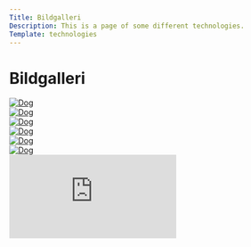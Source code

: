 ```yaml
---
Title: Bildgalleri
Description: This is a page of some different technologies.
Template: technologies
---
```


Bildgalleri
==========================

<div class="kmom-box2" markdown="1">
<a href="https://www.student.bth.se/~havi21/dbwebb-kurser/design/me/portfolio/image/dogs1.jpg" aria-label="link">
<picture>
  <source 
    srcset="image/dogs1.jpg?width=30%"
    media="(min-width: 800px)"
  />
  <img 
    src="image/dogs1.jpg?width=20%" 
    alt="Dog"
  />
</picture>
</a>
</div>

<div class="kmom-box2" markdown="1">
<a href="https://www.student.bth.se/~havi21/dbwebb-kurser/design/me/portfolio/image/dogs2.jpg" aria-label="link">
<picture>
  <source 
    srcset="image/dogs2.jpg?width=30%"
    media="(min-width: 800px)"
  />
  <img 
    src="%base_url%/image/dogs2.jpg?width=20%" 
    alt="Dog"
  />
</picture>
</a>
</div>

<div class="kmom-box2" markdown="1">
<a href="https://www.student.bth.se/~havi21/dbwebb-kurser/design/me/portfolio/image/dogs3.jpg" aria-label="link">
<picture>
  <source 
    srcset="image/dogs3.jpg?width=30%"
    media="(min-width: 800px)"
  />
  <img 
    src="image/dogs3.jpg?width=20%" 
    alt="Dog"
  />
</picture>
</a>
</div>

<div class="kmom-box2" markdown="1">
<a href="https://www.student.bth.se/~havi21/dbwebb-kurser/design/me/portfolio/image/dogs4.jpg" aria-label="link">
<picture>
  <source 
    srcset="image/dogs4.jpg?width=30%"
    media="(min-width: 800px)"
  />
  <img 
    src="image/dogs4.jpg?width=20%" 
    alt="Dog"
  />
</picture>
</a>
</div>

<div class="kmom-box2" markdown="1">
<a href="https://www.student.bth.se/~havi21/dbwebb-kurser/design/me/portfolio/image/dogs5.jpg" aria-label="link">
<picture>
  <source 
    srcset="image/dogs5.jpg?width=30%"
    media="(min-width: 800px)"
  />
  <img 
    src="image/dogs5.jpg?width=20%" 
    alt="Dog"
  />
</picture>
</a>
</div>

<div class="kmom-box2" markdown="1">
<a href="https://www.student.bth.se/~havi21/dbwebb-kurser/design/me/portfolio/image/dogs6.jpg" aria-label="link">
<picture>
  <source 
    srcset="image/dogs6.jpg?width=30%"
    media="(min-width: 800px)"
  />
  <img 
    src="image/dogs6.jpg?width=20%" 
    alt="Dog"
  />
</picture>
</a>
</div>
<div class="embed-container" markdown="1">    
<iframe src="https://www.youtube.com/embed/CmXWkMlKFkI" title="musicvideo" frameborder="0" allowfullscreen></iframe>    
</div>